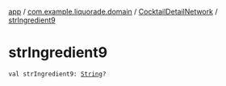 [app](../../index.md) / [com.example.liquorade.domain](../index.md) / [CocktailDetailNetwork](index.md) / [strIngredient9](./str-ingredient9.md)

# strIngredient9

`val strIngredient9: `[`String`](https://kotlinlang.org/api/latest/jvm/stdlib/kotlin/-string/index.html)`?`